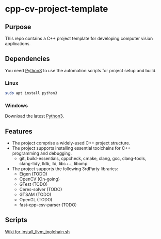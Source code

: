 # cpp-cv-project-template

## Purpose

This repo contains a C++ project template for developing computer vision applications.

## Dependencies

You need [Python3](https://www.python.org/) to use the automation scripts for project setup and build.

### Linux

```bash
sudo apt install python3
```

### Windows

Download the latest [Python3](https://www.python.org/downloads/windows/).

## Features

- The project comprise a widely-used C++ project structure.
- The project supports installing essential toolchains for C++ programming and debugging.
   - git, build-essentials, cppcheck, cmake, clang, gcc, clang-tools, clang-tidy, lldb, lld, libc++, libomp
- The project supports the following 3rdParty libraries:
   - Eigen (TODO)
   - OpenCV (On-going)
   - GTest (TODO)
   - Ceres-solver (TODO)
   - GTSAM (TODO)
   - OpenGL (TODO)
   - fast-cpp-csv-parser (TODO)

## Scripts



[Wiki for install_llvm_toolchain.sh](https://github.com/nachovizzo/must-have-tools/wiki)
